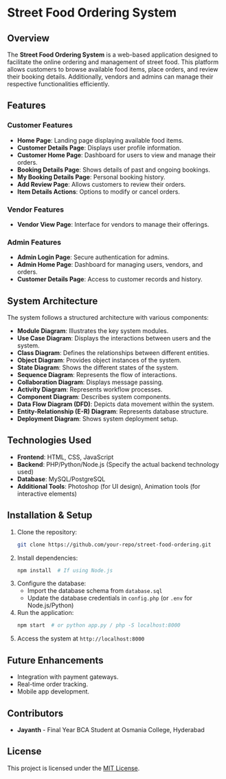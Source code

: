 # Street Food Ordering System

## Overview
The **Street Food Ordering System** is a web-based application designed to facilitate the online ordering and management of street food. This platform allows customers to browse available food items, place orders, and review their booking details. Additionally, vendors and admins can manage their respective functionalities efficiently.

## Features
### Customer Features
- **Home Page**: Landing page displaying available food items.
- **Customer Details Page**: Displays user profile information.
- **Customer Home Page**: Dashboard for users to view and manage their orders.
- **Booking Details Page**: Shows details of past and ongoing bookings.
- **My Booking Details Page**: Personal booking history.
- **Add Review Page**: Allows customers to review their orders.
- **Item Details Actions**: Options to modify or cancel orders.

### Vendor Features
- **Vendor View Page**: Interface for vendors to manage their offerings.

### Admin Features
- **Admin Login Page**: Secure authentication for admins.
- **Admin Home Page**: Dashboard for managing users, vendors, and orders.
- **Customer Details Page**: Access to customer records and history.

## System Architecture
The system follows a structured architecture with various components:
- **Module Diagram**: Illustrates the key system modules.
- **Use Case Diagram**: Displays the interactions between users and the system.
- **Class Diagram**: Defines the relationships between different entities.
- **Object Diagram**: Provides object instances of the system.
- **State Diagram**: Shows the different states of the system.
- **Sequence Diagram**: Represents the flow of interactions.
- **Collaboration Diagram**: Displays message passing.
- **Activity Diagram**: Represents workflow processes.
- **Component Diagram**: Describes system components.
- **Data Flow Diagram (DFD)**: Depicts data movement within the system.
- **Entity-Relationship (E-R) Diagram**: Represents database structure.
- **Deployment Diagram**: Shows system deployment setup.

## Technologies Used
- **Frontend**: HTML, CSS, JavaScript
- **Backend**: PHP/Python/Node.js (Specify the actual backend technology used)
- **Database**: MySQL/PostgreSQL
- **Additional Tools**: Photoshop (for UI design), Animation tools (for interactive elements)

## Installation & Setup
1. Clone the repository:
   ```sh
   git clone https://github.com/your-repo/street-food-ordering.git
   ```
2. Install dependencies:
   ```sh
   npm install  # If using Node.js
   ```
3. Configure the database:
   - Import the database schema from `database.sql`
   - Update the database credentials in `config.php` (or `.env` for Node.js/Python)
4. Run the application:
   ```sh
   npm start  # or python app.py / php -S localhost:8000
   ```
5. Access the system at `http://localhost:8000`

## Future Enhancements
- Integration with payment gateways.
- Real-time order tracking.
- Mobile app development.

## Contributors
- **Jayanth** - Final Year BCA Student at Osmania College, Hyderabad

## License
This project is licensed under the [MIT License](LICENSE).

